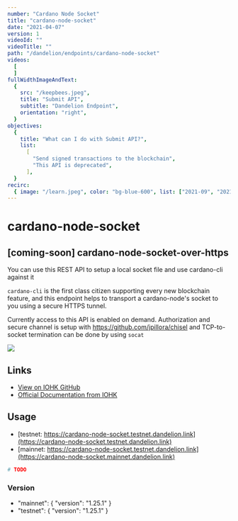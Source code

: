 ```yaml
---
number: "Cardano Node Socket"
title: "cardano-node-socket"
date: "2021-04-07"
version: 1
videoId: ""
videoTitle: ""
path: "/dandelion/endpoints/cardano-node-socket"
videos:
  [
  ]
fullWidthImageAndText:
  {
    src: "/keepbees.jpeg",
    title: "Submit API",
    subtitle: "Dandelion Endpoint",
    orientation: "right",
  }
objectives:
  {
    title: "What can I do with Submit API?",
    list:
      [
        "Send signed transactions to the blockchain",
        "This API is deprecated",
      ],
  }
recirc:
  { image: "/learn.jpeg", color: "bg-blue-600", list: ["2021-09", "2021-10"] }
---  
```


# cardano-node-socket
## [coming-soon] cardano-node-socket-over-https

You can use this REST API to setup a local socket file and use cardano-cli against it

`cardano-cli` is the first class citizen supporting every new blockchain feature, and this endpoint helps to transport a cardano-node's socket to you using a secure HTTPS tunnel.

Currently access to this API is enabled on demand. Authorization and secure channel is setup with https://github.com/jpillora/chisel and TCP-to-socket termination can be done by using `socat`

![](/showcase-comingsoon.jpg)

## Links

- [View on IOHK GitHub](https://github.com/input-output-hk/cardano-node#cardano-cli)
- [Official Documentation from IOHK](https://github.com/input-output-hk/cardano-node/blob/master/cardano-cli/README.md)

## Usage

- [testnet: https://cardano-node-socket.testnet.dandelion.link](https://cardano-node-socket.testnet.dandelion.link)
- [mainnet: https://cardano-node-socket.testnet.dandelion.link](https://cardano-node-socket.mainnet.dandelion.link)


```bash
# TODO
```

### Version
- "mainnet": { "version": "1.25.1" }
- "testnet": { "version": "1.25.1" }
